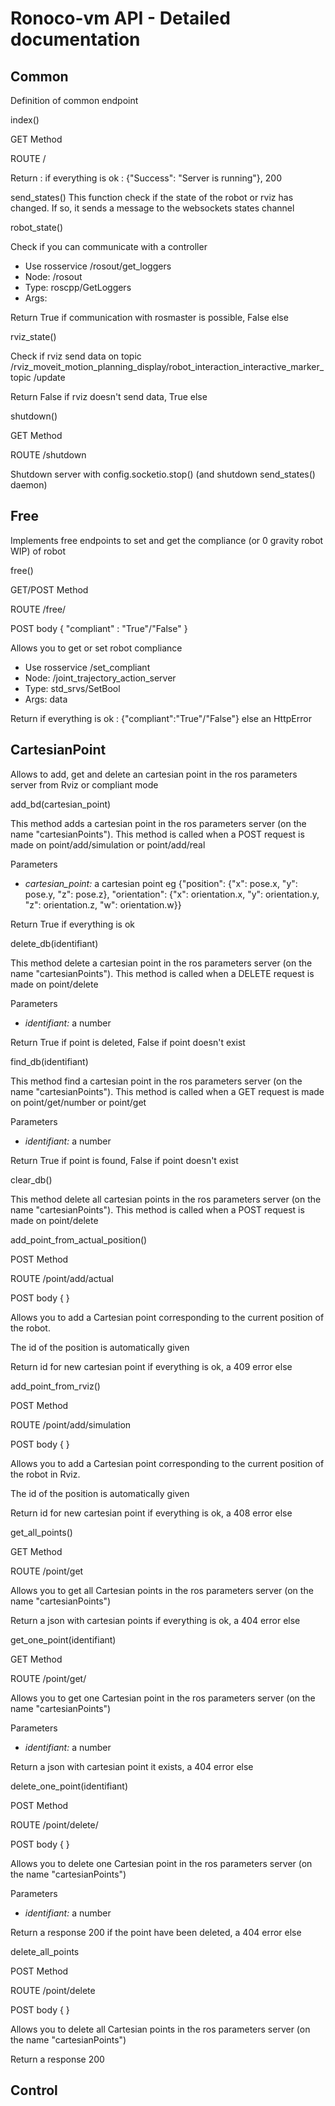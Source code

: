 # Ronoco-vm API - Detailed documentation

##  <class> Common </class>
Definition of common endpoint

<method> index() </method>

GET Method

ROUTE /

<member>Return</member> : if everything is ok : {"Success": "Server is running"}, 200

<method> send_states()</method>
This function check if the state of the robot or rviz has changed. If so, it sends a message to the websockets states
channel

<method> robot_state()</method>

Check if you can communicate with a controller
- Use rosservice /rosout/get_loggers
- Node: /rosout
- Type: roscpp/GetLoggers
- Args:

<member>Return</member> True if communication with rosmaster is possible, False else

<method> rviz_state() </method>

Check if rviz send data on topic /rviz_moveit_motion_planning_display/robot_interaction_interactive_marker_topic
/update

<member>Return</member> False if rviz doesn't send data, True else

<method> shutdown() </method>

GET Method

ROUTE /shutdown

Shutdown server with config.socketio.stop() (and shutdown send_states() daemon)

## <class> Free </class>
Implements free endpoints to set and get the compliance (or 0 gravity robot WIP) of robot

<method> free() </method>

GET/POST Method

ROUTE /free/

POST body
{
"compliant" : "True"/"False"
}

Allows you to get or set robot compliance
- Use rosservice /set_compliant
- Node: /joint_trajectory_action_server
- Type: std_srvs/SetBool
- Args: data

<member> Return </member> if everything is ok : {"compliant":"True"/"False"} else an HttpError

## <class> CartesianPoint </class>
Allows to add, get and delete an cartesian point in the ros parameters server from Rviz or compliant mode

<method> add_bd(cartesian_point) </method>

This method adds a cartesian point in the ros parameters server (on the name "cartesianPoints"). This method is called
when a POST request is made on point/add/simulation or point/add/real

<member>Parameters </member>
- *cartesian_point:* a cartesian point eg {"position": {"x": pose.x, "y": pose.y, "z": pose.z}, "orientation": {"x":
  orientation.x, "y": orientation.y, "z": orientation.z, "w": orientation.w}}

<member> Return </member> True if everything is ok

<method> delete_db(identifiant) </method>

This method delete a cartesian point in the ros parameters server (on the name "cartesianPoints"). This method
is called when a DELETE request is made on point/delete

<member>Parameters </member>
- *identifiant:* a number

<member> Return </member> True if point is deleted, False if point doesn't exist

<method> find_db(identifiant) </method>

This method find a cartesian point in the ros parameters server (on the name "cartesianPoints"). This method is called
when a GET request is made on point/get/number or point/get

<member>Parameters </member>
- *identifiant:* a number

<member>Return</member> True if point is found, False if point doesn't exist

<method> clear_db() </method>

This method delete all cartesian points in the ros parameters server (on the name "cartesianPoints"). This
method is called when a POST request is made on point/delete

<method> add_point_from_actual_position() </method>

POST Method

ROUTE /point/add/actual

POST body
{
}

Allows you to add a Cartesian point corresponding to the current position of the robot.

The id of the position is automatically given

<member> Return </member> id for new cartesian point if everything is ok, a 409 error else

<method> add_point_from_rviz() </method>

POST Method

ROUTE /point/add/simulation

POST body
{
}

Allows you to add a Cartesian point corresponding to the current position of the robot in Rviz.

The id of the position is automatically given

<member> Return </member> id for new cartesian point if everything is ok, a 408 error else

<method> get_all_points() </methods>


GET Method

ROUTE /point/get

Allows you to get all Cartesian points in the ros parameters server (on the name "cartesianPoints")

<member> Return </member> a json with cartesian points if everything is ok, a 404 error else

<method> get_one_point(identifiant) </method>

GET Method

ROUTE /point/get/<identifiant>

Allows you to get one Cartesian point in the ros parameters server (on the name "cartesianPoints")

<member>Parameters </member>
- *identifiant:* a number

<member> Return </member> a json with cartesian point it exists, a 404 error else

<method> delete_one_point(identifiant) </method>

POST Method

ROUTE /point/delete/<identifiant>

POST body
{
}

Allows you to delete one Cartesian point in the ros parameters server (on the name "cartesianPoints")

<member>Parameters </member>
- *identifiant:* a number

<member> Return </member> a response 200 if the point have been deleted, a 404 error else

<method> delete_all_points </method>

POST Method

ROUTE /point/delete

POST body
{
}

Allows you to delete all Cartesian points in the ros parameters server (on the name "cartesianPoints")

<member> Return </member> a response 200

## <class> Control </class>